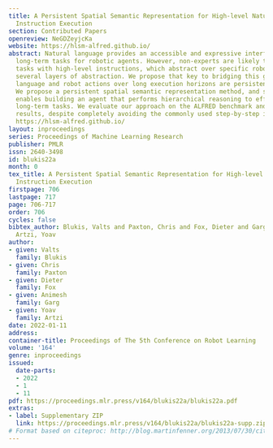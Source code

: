 ```yaml
---
title: A Persistent Spatial Semantic Representation for High-level Natural Language
  Instruction Execution
section: Contributed Papers
openreview: NeGDZeyjcKa
website: https://hlsm-alfred.github.io/
abstract: Natural language provides an accessible and expressive interface to specify
  long-term tasks for robotic agents. However, non-experts are likely to specify such
  tasks with high-level instructions, which abstract over specific robot actions through
  several layers of abstraction. We propose that key to bridging this gap between
  language and robot actions over long execution horizons are persistent representations.
  We propose a persistent spatial semantic representation method, and show how it
  enables building an agent that performs hierarchical reasoning to effectively execute
  long-term tasks. We evaluate our approach on the ALFRED benchmark and achieve state-of-the-art
  results, despite completely avoiding the commonly used step-by-step instructions.
  https://hlsm-alfred.github.io/
layout: inproceedings
series: Proceedings of Machine Learning Research
publisher: PMLR
issn: 2640-3498
id: blukis22a
month: 0
tex_title: A Persistent Spatial Semantic Representation for High-level Natural Language
  Instruction Execution
firstpage: 706
lastpage: 717
page: 706-717
order: 706
cycles: false
bibtex_author: Blukis, Valts and Paxton, Chris and Fox, Dieter and Garg, Animesh and
  Artzi, Yoav
author:
- given: Valts
  family: Blukis
- given: Chris
  family: Paxton
- given: Dieter
  family: Fox
- given: Animesh
  family: Garg
- given: Yoav
  family: Artzi
date: 2022-01-11
address:
container-title: Proceedings of The 5th Conference on Robot Learning
volume: '164'
genre: inproceedings
issued:
  date-parts:
  - 2022
  - 1
  - 11
pdf: https://proceedings.mlr.press/v164/blukis22a/blukis22a.pdf
extras:
- label: Supplementary ZIP
  link: https://proceedings.mlr.press/v164/blukis22a/blukis22a-supp.zip
# Format based on citeproc: http://blog.martinfenner.org/2013/07/30/citeproc-yaml-for-bibliographies/
---
```

